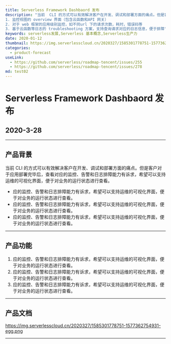 ```yaml
---
title: Serverless Framework Dashbaord 发布
description: "当前  CLI 的方式可以有效解决客户在开发、调试和部署方面的痛点。但是客户对于应用部署完毕后，查看对应的监控、告警和日志排障能力有诉求，希望可以支持运维的可视化界面，便于对业务的运行状态进行查看。提供“0配置”的运维界面，主要有以下功能解决客户问题：
1. 监控视图的 overview 界面（包含云函数和API 网关）
2. 对于 web 框架的应用级别监控，如不同url 下的请求次数，耗时，错误码等
3. 基于云函数等日志的 troubleshooting 方案，支持查询请求对应的日志信息，便于排障"
keywords: serverless发展,Serverless 基本概念,Serverless生产力
date: 2020-01-12
thumbnail: https://img.serverlesscloud.cn/2020327/1585301778751-1577362754931-egg.png  
categories:
  - product-forecast
useLink: 
  - https://github.com/serverless/roadmap-tencent/issues/255
  - https://github.com/serverless/roadmap-tencent/issues/278
md: test02
---
```


# Serverless Framework Dashbaord 发布

## 2020-3-28


***

## 产品背景
当前  CLI 的方式可以有效解决客户在开发、调试和部署方面的痛点。但是客户对于应用部署完毕后，查看对应的监控、告警和日志排障能力有诉求，希望可以支持运维的可视化界面，便于对业务的运行状态进行查看。
- 应的监控、告警和日志排障能力有诉求，希望可以支持运维的可视化界面，便于对业务的运行状态进行查看。
- 应的监控、告警和日志排障能力有诉求，希望可以支持运维的可视化界面，便于对业务的运行状态进行查看。
- 应的监控、告警和日志排障能力有诉求，希望可以支持运维的可视化界面，便于对业务的运行状态进行查看。

---

## 产品功能

1. 应的监控、告警和日志排障能力有诉求，希望可以支持运维的可视化界面，便于对业务的运行状态进行查看。
2. 应的监控、告警和日志排障能力有诉求，希望可以支持运维的可视化界面，便于对业务的运行状态进行查看。
3. 应的监控、告警和日志排障能力有诉求，希望可以支持运维的可视化界面，便于对业务的运行状态进行查看。
---
## 产品文档
https://img.serverlesscloud.cn/2020327/1585301778751-1577362754931-egg.png  

---

